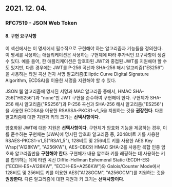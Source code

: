 ## 2021. 12. 04.

### RFC7519 - JSON Web Token

#### 8. 구현 요구사항

이 섹션에서는 이 명세에서 필수적으로 구현해야 하는 알고리즘과 기능들을 정의한다. 이 명세를 사용하는 애플리케이션은 사용하는 구현체에 따라 추가적인 요구사항이 생길 수 있다. 예를 들어, 한 애플리케이션은 암호화된 JWT와 중첩된 JWT를 지원해야 할 수도 있지만, 다른 경우에는 JWT를 P-256 곡선과 SHA-256 해시 알고리즘("ES256")을 사용하는 타원 곡선 전자 서명 알고리즘(Elliptic Curve Digital Signature Algorithm, ECDSA)을 이용한 서명을 지원해야 할 수 있다.

JSON 웹 알고리즘에 명시된 서명과 MAC 알고리즘 중에서, HMAC SHA-256("HS256")과 "none"만 JWT 구현을 준수하여 구현해야 한다. 구현체가 SHA-256 해시 알고리즘("RS256")과 P-256 곡선과 SHA-256 해시 알고리즘("ES256")을 사용한 ECDSA을 이용한 RSASSA-PKCS1-v1_5을 지원하는 것을 **권장한다**. 다른 알고리즘에 대한 지원과 키의 크기는 **선택사항이다**.

암호화된 JWT에 대한 지원은 **선택사항이다**. 구현체가 암호화 기능을 제공하는 경우, 이를 준수하는 구현체는 [JWA]에 명시된 암호화 알고리즘 중, 2048비트 키를 사용한 RSAES-PKCS1-v1_5("RSA1_5"), 128비트 및 256비트 키를 사용한 AES Key Wrap("A128KW", "A256KW"), AES-CBC와 HMAC SHA-2를 사용한 복합 인증 암호화 알고리즘만을 **구현해야 한다**. 구현체가 내용 암호화 키를 래핑하는 데 사용하는 키를 합의하는 데에 타원 곡선 Diffie-Hellman Ephemeral Static (ECDH-ES)("ECDH-ES+A128KW", "ECDH-ES+A256KW")와 Galois/Counter Mode에서 128비트 및 256비트 키를 이용한 AES("A128GCM", "A256GCM")를 지원하는 것을 **권장한다**. 다른 알고리즘에 대한 지원과 키 크기는 **선택사항이다**.

